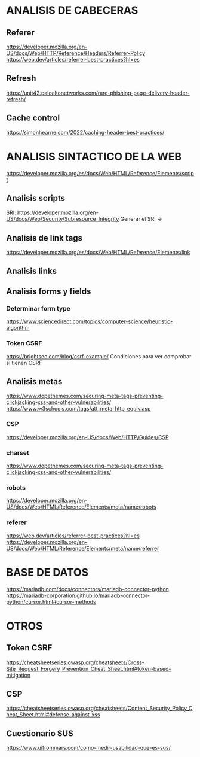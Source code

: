 # ANALISIS DE CABECERAS
## Referer
https://developer.mozilla.org/en-US/docs/Web/HTTP/Reference/Headers/Referrer-Policy
https://web.dev/articles/referrer-best-practices?hl=es
## Refresh
https://unit42.paloaltonetworks.com/rare-phishing-page-delivery-header-refresh/
## Cache control
https://simonhearne.com/2022/caching-header-best-practices/

# ANALISIS SINTACTICO DE LA WEB
https://developer.mozilla.org/es/docs/Web/HTML/Reference/Elements/script
## Analisis scripts
SRI: https://developer.mozilla.org/en-US/docs/Web/Security/Subresource_Integrity
Generar el SRI -> 
## Analisis de link tags
https://developer.mozilla.org/es/docs/Web/HTML/Reference/Elements/link
## Analisis links
## Analisis forms y fields
### Determinar form type
https://www.sciencedirect.com/topics/computer-science/heuristic-algorithm
### Token CSRF
https://brightsec.com/blog/csrf-example/
Condiciones para ver comprobar si tienen CSRF
## Analisis metas
https://www.dopethemes.com/securing-meta-tags-preventing-clickjacking-xss-and-other-vulnerabilities/
https://www.w3schools.com/tags/att_meta_http_equiv.asp
### CSP 
https://developer.mozilla.org/en-US/docs/Web/HTTP/Guides/CSP
### charset
https://www.dopethemes.com/securing-meta-tags-preventing-clickjacking-xss-and-other-vulnerabilities/
### robots
https://developer.mozilla.org/en-US/docs/Web/HTML/Reference/Elements/meta/name/robots
### referer
https://web.dev/articles/referrer-best-practices?hl=es
https://developer.mozilla.org/en-US/docs/Web/HTML/Reference/Elements/meta/name/referrer

# BASE DE DATOS
https://mariadb.com/docs/connectors/mariadb-connector-python
https://mariadb-corporation.github.io/mariadb-connector-python/cursor.html#cursor-methods


# OTROS
## Token CSRF
https://cheatsheetseries.owasp.org/cheatsheets/Cross-Site_Request_Forgery_Prevention_Cheat_Sheet.html#token-based-mitigation
## CSP
https://cheatsheetseries.owasp.org/cheatsheets/Content_Security_Policy_Cheat_Sheet.html#defense-against-xss

## Cuestionario SUS
https://www.uifrommars.com/como-medir-usabilidad-que-es-sus/